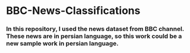 # BBC-News-Classifications

### In this repository, I used the news dataset from BBC channel. These news are in persian language, so this work could be a new sample work in persian language.
